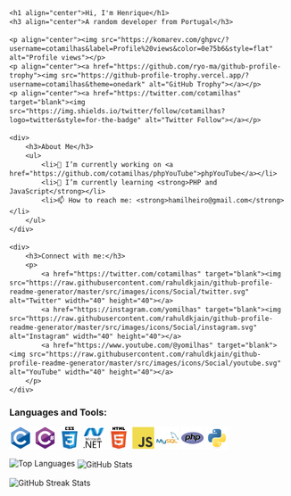 <!DOCTYPE html>
<html lang="en">
<head>
    <meta charset="UTF-8">
    <meta name="viewport" content="width=device-width, initial-scale=1.0">
    <title>Henrique's Profile</title>
</head>
<body>

    <h1 align="center">Hi, I'm Henrique</h1>
    <h3 align="center">A random developer from Portugal</h3>

    <p align="center"><img src="https://komarev.com/ghpvc/?username=cotamilhas&label=Profile%20views&color=0e75b6&style=flat" alt="Profile views"></p>
    <p align="center"><a href="https://github.com/ryo-ma/github-profile-trophy"><img src="https://github-profile-trophy.vercel.app/?username=cotamilhas&theme=onedark" alt="GitHub Trophy"></a></p>
    <p align="center"><a href="https://twitter.com/cotamilhas" target="blank"><img src="https://img.shields.io/twitter/follow/cotamilhas?logo=twitter&style=for-the-badge" alt="Twitter Follow"></a></p>

    <div>
        <h3>About Me</h3>
        <ul>
            <li>🔭 I’m currently working on <a href="https://github.com/cotamilhas/phpYouTube">phpYouTube</a></li>
            <li>🌱 I’m currently learning <strong>PHP and JavaScript</strong></li>
            <li>📫 How to reach me: <strong>hamilheiro@gmail.com</strong></li>
        </ul>
    </div>

    <div>
        <h3>Connect with me:</h3>
        <p>
            <a href="https://twitter.com/cotamilhas" target="blank"><img src="https://raw.githubusercontent.com/rahuldkjain/github-profile-readme-generator/master/src/images/icons/Social/twitter.svg" alt="Twitter" width="40" height="40"></a>
            <a href="https://instagram.com/yomilhas" target="blank"><img src="https://raw.githubusercontent.com/rahuldkjain/github-profile-readme-generator/master/src/images/icons/Social/instagram.svg" alt="Instagram" width="40" height="40"></a>
            <a href="https://www.youtube.com/@yomilhas" target="blank"><img src="https://raw.githubusercontent.com/rahuldkjain/github-profile-readme-generator/master/src/images/icons/Social/youtube.svg" alt="YouTube" width="40" height="40"></a>
        </p>
    </div>

<div>
<h3>Languages and Tools:</h3>
<p>
<a href="https://www.cprogramming.com/" target="_blank"><img src="https://raw.githubusercontent.com/devicons/devicon/master/icons/c/c-original.svg" alt="C" width="40" height="40"></a>
<a href="https://www.w3schools.com/cs/" target="_blank"><img src="https://raw.githubusercontent.com/devicons/devicon/master/icons/csharp/csharp-original.svg" alt="C#" width="40" height="40"></a>
<a href="https://www.w3schools.com/css/" target="_blank"><img src="https://raw.githubusercontent.com/devicons/devicon/master/icons/css3/css3-original-wordmark.svg" alt="CSS3" width="40" height="40"></a>
<a href="https://dotnet.microsoft.com/" target="_blank"><img src="https://raw.githubusercontent.com/devicons/devicon/master/icons/dot-net/dot-net-original-wordmark.svg" alt=".NET" width="40" height="40"></a>
<a href="https://www.w3.org/html/" target="_blank"><img src="https://raw.githubusercontent.com/devicons/devicon/master/icons/html5/html5-original-wordmark.svg" alt="HTML5" width="40" height="40"></a>
<a href="https://developer.mozilla.org/en-US/docs/Web/JavaScript" target="_blank"><img src="https://raw.githubusercontent.com/devicons/devicon/master/icons/javascript/javascript-original.svg" alt="JavaScript" width="40" height="40"></a>
<a href="https://www.mysql.com/" target="_blank"><img src="https://raw.githubusercontent.com/devicons/devicon/master/icons/mysql/mysql-original-wordmark.svg" alt="MySQL" width="40" height="40"></a>
<a href="https://www.php.net" target="_blank"><img src="https://raw.githubusercontent.com/devicons/devicon/master/icons/php/php-original.svg" alt="PHP" width="40" height="40"></a>
<a href="https://www.python.org" target="_blank"><img src="https://raw.githubusercontent.com/devicons/devicon/master/icons/python/python-original.svg" alt="Python" width="40" height="40"></a>
</p>
</div>
<div>
<p><img align="left" src="https://github-readme-stats.vercel.app/api/top-langs?username=cotamilhas&show_icons=true&locale=en&layout=compact" alt="Top Languages"></p>
<p>&nbsp;<img align="center" src="https://github-readme-stats.vercel.app/api?username=cotamilhas&theme=dark&show_icons=false&locale=en" alt="GitHub Stats"></p>
</div>

<p><img align="center" src="https://github-readme-streak-stats.herokuapp.com/?user=cotamilhas&theme=dark" alt="GitHub Streak Stats"></p>

</body>
</html>
